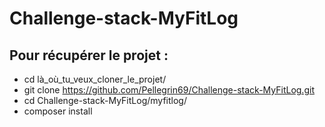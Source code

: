 # Challenge-stack-MyFitLog

## Pour récupérer le projet :

- cd là_où_tu_veux_cloner_le_projet/
- git clone https://github.com/Pellegrin69/Challenge-stack-MyFitLog.git
- cd Challenge-stack-MyFitLog/myfitlog/
- composer install